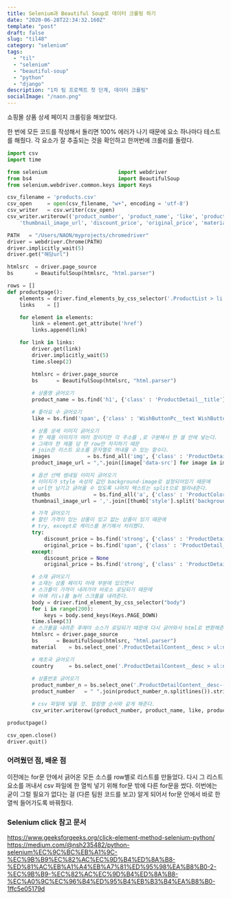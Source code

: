 ```yaml
---
title: Selenium과 Beautiful Soup로 데이터 크롤링 하기
date: "2020-06-28T22:34:32.160Z"
template: "post"
draft: false
slug: "til48"
category: "selenium"
tags:
  - "til"
  - "selenium"
  - "beautiful-soup"
  - "python"
  - "django"
description: "1차 팀 프로젝트 첫 단계, 데이터 크롤링"
socialImage: "/naon.png"
---
```


쇼핑몰 상품 상세 페이지 크롤링을 해보았다.

한 번에 모든 코드를 작성해서 돌리면 100% 에러가 나기 때문에 요소 하나마다 테스트를 해줬다. 각 요소가 잘 추출되는 것을 확인하고 한꺼번에 크롤러를 돌렸다.

```python
import csv
import time

from selenium                       import webdriver
from bs4                            import BeautifulSoup
from selenium.webdriver.common.keys import Keys

csv_filename = 'products.csv'
csv_open     = open(csv_filename, "w+", encoding = 'utf-8')
csv_writer   = csv.writer(csv_open)
csv_writer.writerow(('product_number', 'product_name', 'like', 'product_image_url',
    'thumbnail_image_url', 'discount_price', 'original_price', 'material', 'country'))

PATH   = "/Users/NAON/myprojects/chromedriver"
driver = webdriver.Chrome(PATH)
driver.implicitly_wait(5)
driver.get("해당url")

htmlsrc  = driver.page_source
bs       = BeautifulSoup(htmlsrc, "html.parser")

rows = []
def productpage():
    elements = driver.find_elements_by_css_selector('.ProductList > li > a')
    links    = []

    for element in elements:
        link = element.get_attribute('href')
        links.append(link)

    for link in links:
        driver.get(link)
        driver.implicitly_wait(5)
        time.sleep(2)

        htmlsrc = driver.page_source
        bs      = BeautifulSoup(htmlsrc, "html.parser")
        
        # 상품명 긁어오기
        product_name = bs.find('h1', {'class' : 'ProductDetail__title'}).text

        # 좋아요 수 긁어오기
        like = bs.find('span', {'class' : 'WishButtonPc__text WishButtonPc__text--middle'}).text

        # 상품 상세 이미지 긁어오기
        # 한 제품 이미지가 여러 장이지만 각 주소를 ,로 구분해서 한 셀 안에 넣는다.
        # 그래야 한 제품 당 한 row만 차지하기 때문
        # join은 리스트 요소를 문자열로 꺼내올 수 있는 함수다.
        images            = bs.find_all('img', {'class' : 'ProductDetailContainer__form__thumbnail__image'})
        product_image_url = ",".join([image['data-src'] for image in images])

        # 옵션 선택 썸네일 이미지 긁어오기
        # 이미지가 style 속성의 값인 background-image로 설정되어있기 때문에
        # url만 남기고 긁어올 수 있도록 나머지 텍스트는 split으로 발라내준다.
        thumbs              = bs.find_all('a', {'class' : 'ProductColor__item'})
        thumbnail_image_url = ','.join([thumb['style'].split('background-image: url("')[1][:-3] for thumb in thumbs])

        # 가격 긁어오기
        # 할인 가격이 있는 상품이 있고 없는 상품이 있기 때문에
        # try, except로 케이스를 분기해서 처리했다.
        try:
            discount_price = bs.find('strong', {'class' : 'ProductDetail__price--sale-price'}).text.replace(",", "")
            original_price = bs.find('span', {'class' : 'ProductDetail__price--consumer-price'}).text.replace(",", "")
        except:
            discount_price = None
            original_price = bs.find('strong', {'class' : 'ProductDetail__price'}).text.replace(",", "")

        # 소재 긁어오기
        # 소재는 상품 페이지 아래 부분에 있으면서
        # 스크롤이 가까이 내려가야 비로소 로딩되기 때문에
        # 아래 키(↓)를 눌러 스크롤을 내려준다.
        body = driver.find_element_by_css_selector("body")
        for i in range(200):
            keys = body.send_keys(Keys.PAGE_DOWN)
        time.sleep(3)
        # 스크롤을 내려준 후에야 소스가 로딩되기 때문에 다시 긁어와서 html로 변환해준다.
        htmlsrc = driver.page_source
        bs      = BeautifulSoup(htmlsrc, "html.parser")
        material    = bs.select_one('.ProductDetailContent__desc > ul:nth-of-type(1) > li:nth-of-type(3) > p').text

        # 제조국 긁어오기
        country     = bs.select_one('.ProductDetailContent__desc > ul:nth-child(1) > li:nth-child(4) > p').text
        
        # 상품번호 긁어오기
        product_number_n = bs.select_one('.ProductDetailContent__desc--ul > li:nth-child(1)').text
        product_number   = " ".join(product_number_n.splitlines()).strip().split(':')[1].strip()

        # csv 파일에 넣을 것. 컬럼명 순서와 같게 해준다.
        csv_writer.writerow((product_number, product_name, like, product_image_url, thumbnail_image_url, discount_price, original_price, material, country))

productpage()

csv_open.close()
driver.quit()

```

### 어려웠던 점, 배운 점

이전에는 for문 안에서 긁어온 모든 소스를 row별로 리스트를 만들었다. 다시 그 리스트 요소를 꺼내서 csv 파일에 한 열씩 넣기 위해 for문 밖에 다른 for문을 썼다. 이번에는 굳이 그럴 필요가 없다는 걸 (다른 팀원 코드를 보고) 알게 되어서 for문 안에서 바로 한 열씩 들어가도록 바꿔줬다.


### Selenium click 참고 문서
https://www.geeksforgeeks.org/click-element-method-selenium-python/
https://medium.com/@nsh235482/python-selenium%EC%9C%BC%EB%A1%9C-%EC%9B%B9%EC%82%AC%EC%9D%B4%ED%8A%B8-%ED%81%AC%EB%A1%A4%EB%A7%81%ED%95%98%EA%B8%B0-2-%EC%9B%B9-%EC%82%AC%EC%9D%B4%ED%8A%B8-%EC%A0%9C%EC%96%B4%ED%95%B4%EB%B3%B4%EA%B8%B0-1ffc5e05179d
